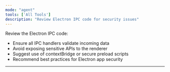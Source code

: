 ```yaml
---
mode: "agent"
tools: ['All Tools']
description: "Review Electron IPC code for security issues"
---
```


Review the Electron IPC code:

- Ensure all IPC handlers validate incoming data
- Avoid exposing sensitive APIs to the renderer
- Suggest use of contextBridge or secure preload scripts
- Recommend best practices for Electron app security

---
